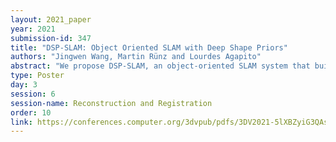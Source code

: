 ```yaml
---
layout: 2021_paper
year: 2021
submission-id: 347
title: "DSP-SLAM: Object Oriented SLAM with Deep Shape Priors"
authors: "Jingwen Wang, Martin Rünz and Lourdes Agapito"
abstract: "We propose DSP-SLAM, an object-oriented SLAM system that builds a rich and accurate joint map of dense 3D models for foreground objects, and sparse landmark points to represent the background. DSP-SLAM takes as input the 3D point cloud reconstructed by a feature-based SLAM system and equips it with the ability to enhance its sparse map with dense reconstructions of detected objects. Objects are detected via semantic instance segmentation, and their shape and pose is estimated using category-specific deep shape embeddings as priors, via a novel second order optimization. Our object-aware bundle adjustment builds a pose-graph to jointly optimize camera poses, object locations and feature points. DSP-SLAM can operate at 10 frames per second on 3 different input modalities: monocular, stereo, or stereo+LiDAR. We demonstrate DSP-SLAM operating at almost frame rate on monocular-RGB sequences from the Freiburg and Redwood-OS datasets, and on stereo+LiDAR sequences on the KITTI odometry dataset showing that it achieves high-quality full object reconstructions, even from partial observations, while maintaining a consistent global map. Our evaluation shows improvements in object pose and shape reconstruction with respect to recent deep prior-based reconstruction methods and reductions in camera tracking drift on the KITTI dataset."
type: Poster
day: 3
session: 6
session-name: Reconstruction and Registration
order: 10
link: https://conferences.computer.org/3dvpub/pdfs/3DV2021-5lXBZyiG3QAsRBKXHIjqU8/268800b362/268800b362.pdf
---
```

